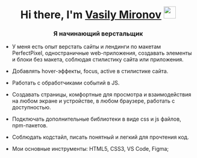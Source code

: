 <h1 align="center">Hi there, I'm <a href="https://daniilshat.ru/" target="_blank">Vasily Mironov</a> 
<img src="https://github.com/blackcater/blackcater/raw/main/images/Hi.gif" height="32"/></h1>
<h3 align="center">Я начинающий верстальщик</h3>

* У меня есть опыт верстать сайты и лендинги по макетам PerfectPixel, одностраничные web-приложения, создавать элементы и блоки без макета, соблюдая стилистику сайта или приложения.

* Добавлять hover-эффекты, focus, active в стилистике сайта.

* Работать с обработчиками событий в JS.

* Создавать страницы, комфортные для просмотра и взаимодействия на любом экране и устройстве, в любом браузере, работать с доступностью.

* Подключать дополнительные библиотеки в виде css и js файлов, npm-пакетов.

* Соблюдать кодстайл, писать понятный и легкий для прочтения код.

* Мои основные инструменты: HTML5, CSS3, VS Code, Figma;
